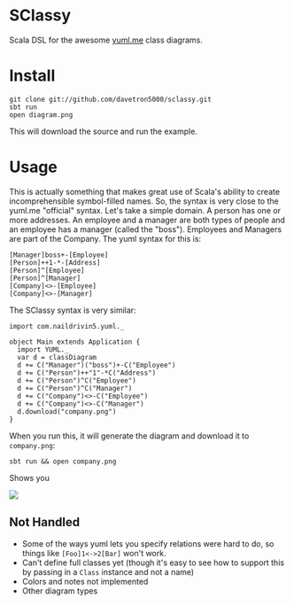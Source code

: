 # SClassy

Scala DSL for the awesome [yuml.me](yuml.me) class diagrams.

# Install

    git clone git://github.com/davetron5000/sclassy.git
    sbt run
    open diagram.png

This will download the source and run the example.

# Usage

This is actually something that makes great use of Scala's ability to create incomprehensible symbol-filled names.  So, the syntax
is very close to the yuml.me "official" syntax.  Let's take a simple domain.  A person has one or more addresses.  An employee and a manager
are both types of people and an employee has a manager (called the "boss").  Employees and Managers are part of the Company.  The yuml syntax for this is:

    [Manager]boss+-[Employee]
    [Person]++1-*-[Address]
    [Person]^[Employee]
    [Person]^[Manager]
    [Company]<>-[Employee]
    [Company]<>-[Manager]

The SClassy syntax is very similar:

    import com.naildrivin5.yuml._

    object Main extends Application {
      import YUML._
      var d = classDiagram
      d += C("Manager")("boss")+-C("Employee")
      d += C("Person")++"1"-*C("Address")
      d += C("Person")^C("Employee")
      d += C("Person")^C("Manager")
      d += C("Company")<>-C("Employee")
      d += C("Company")<>-C("Manager")
      d.download("company.png")
    }

When you run this, it will generate the diagram and download it to <code>company.png</code>:

    sbt run && open company.png

Shows you

<img src="http://yuml.me/diagram/scruffy/class/%5BManager%5Dboss%2B-%5BEmployee%5D%2C%20%5BPerson%5D%2B%2B1-*-%5BAddress%5D%2C%20%5BPerson%5D%5E%5BEmployee%5D%2C%20%5BPerson%5D%5E%5BManager%5D%2C%20%5BCompany%5D%2B-%5BEmployee%5D%2C%20%5BCompany%5D%2B-%5BManager%5D">

## Not Handled

 * Some of the ways yuml lets you specify relations were hard to do, so things like <code>[Foo]1<->2[Bar]</code> won't work.
 * Can't define full classes yet (though it's easy to see how to support this by passing in a <code>Class</code> instance and not a name)
 * Colors and notes not implemented
 * Other diagram types
